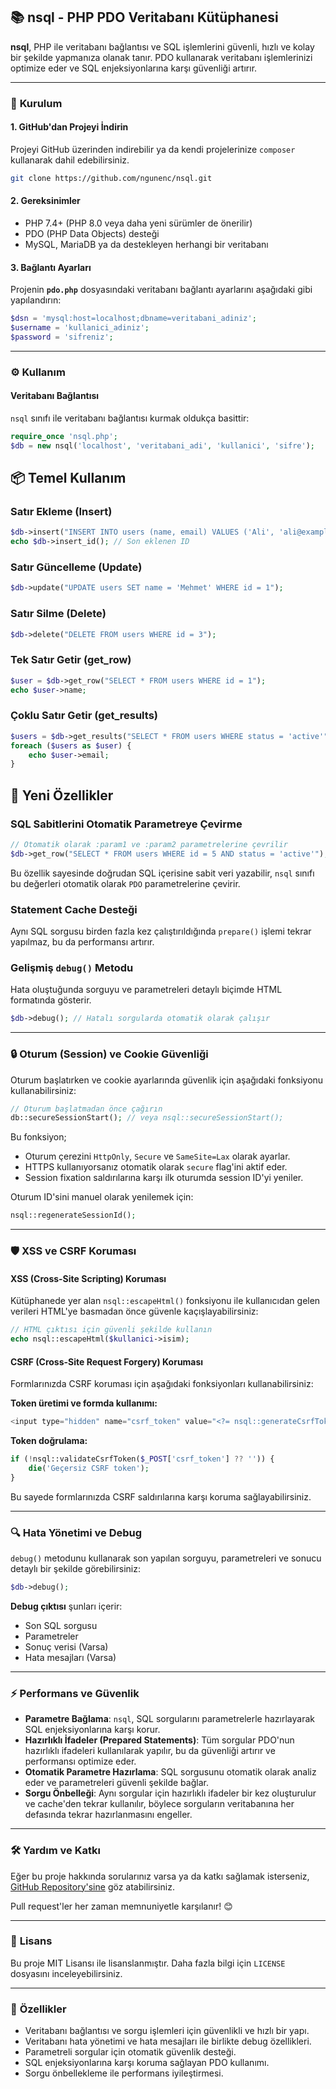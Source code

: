 ## 📚 **nsql - PHP PDO Veritabanı Kütüphanesi**

**nsql**, PHP ile veritabanı bağlantısı ve SQL işlemlerini güvenli, hızlı ve kolay bir şekilde yapmanıza olanak tanır. PDO kullanarak veritabanı işlemlerinizi optimize eder ve SQL enjeksiyonlarına karşı güvenliği artırır.

---

### 🔧 **Kurulum**

#### 1. GitHub'dan Projeyi İndirin

Projeyi GitHub üzerinden indirebilir ya da kendi projelerinize `composer` kullanarak dahil edebilirsiniz.

```bash
git clone https://github.com/ngunenc/nsql.git
```

#### 2. Gereksinimler

* PHP 7.4+ (PHP 8.0 veya daha yeni sürümler de önerilir)
* PDO (PHP Data Objects) desteği
* MySQL, MariaDB ya da destekleyen herhangi bir veritabanı

#### 3. Bağlantı Ayarları

Projenin **`pdo.php`** dosyasındaki veritabanı bağlantı ayarlarını aşağıdaki gibi yapılandırın:

```php
$dsn = 'mysql:host=localhost;dbname=veritabani_adiniz';
$username = 'kullanici_adiniz';
$password = 'sifreniz';
```

---

### ⚙️ **Kullanım**

#### Veritabanı Bağlantısı

`nsql` sınıfı ile veritabanı bağlantısı kurmak oldukça basittir:

```php
require_once 'nsql.php';
$db = new nsql('localhost', 'veritabani_adi', 'kullanici', 'sifre');
````

## 📦 Temel Kullanım

### Satır Ekleme (Insert)

```php
$db->insert("INSERT INTO users (name, email) VALUES ('Ali', 'ali@example.com')");
echo $db->insert_id(); // Son eklenen ID
```

### Satır Güncelleme (Update)

```php
$db->update("UPDATE users SET name = 'Mehmet' WHERE id = 1");
```

### Satır Silme (Delete)

```php
$db->delete("DELETE FROM users WHERE id = 3");
```

### Tek Satır Getir (get\_row)

```php
$user = $db->get_row("SELECT * FROM users WHERE id = 1");
echo $user->name;
```

### Çoklu Satır Getir (get\_results)

```php
$users = $db->get_results("SELECT * FROM users WHERE status = 'active'");
foreach ($users as $user) {
    echo $user->email;
}
```

## 🧠 Yeni Özellikler

### SQL Sabitlerini Otomatik Parametreye Çevirme

```php
// Otomatik olarak :param1 ve :param2 parametrelerine çevrilir
$db->get_row("SELECT * FROM users WHERE id = 5 AND status = 'active'");
```

Bu özellik sayesinde doğrudan SQL içerisine sabit veri yazabilir, `nsql` sınıfı bu değerleri otomatik olarak `PDO` parametrelerine çevirir.

### Statement Cache Desteği

Aynı SQL sorgusu birden fazla kez çalıştırıldığında `prepare()` işlemi tekrar yapılmaz, bu da performansı artırır.

### Gelişmiş `debug()` Metodu

Hata oluştuğunda sorguyu ve parametreleri detaylı biçimde HTML formatında gösterir.

```php
$db->debug(); // Hatalı sorgularda otomatik olarak çalışır
```

---

### 🔒 Oturum (Session) ve Cookie Güvenliği

Oturum başlatırken ve cookie ayarlarında güvenlik için aşağıdaki fonksiyonu kullanabilirsiniz:

```php
// Oturum başlatmadan önce çağırın
db::secureSessionStart(); // veya nsql::secureSessionStart();
```

Bu fonksiyon;
- Oturum çerezini `HttpOnly`, `Secure` ve `SameSite=Lax` olarak ayarlar.
- HTTPS kullanıyorsanız otomatik olarak `secure` flag'ini aktif eder.
- Session fixation saldırılarına karşı ilk oturumda session ID'yi yeniler.

Oturum ID'sini manuel olarak yenilemek için:

```php
nsql::regenerateSessionId();
```

---

### 🛡️ XSS ve CSRF Koruması

#### XSS (Cross-Site Scripting) Koruması

Kütüphanede yer alan `nsql::escapeHtml()` fonksiyonu ile kullanıcıdan gelen verileri HTML'ye basmadan önce güvenle kaçışlayabilirsiniz:

```php
// HTML çıktısı için güvenli şekilde kullanın
echo nsql::escapeHtml($kullanici->isim);
```

#### CSRF (Cross-Site Request Forgery) Koruması

Formlarınızda CSRF koruması için aşağıdaki fonksiyonları kullanabilirsiniz:

**Token üretimi ve formda kullanımı:**
```php
<input type="hidden" name="csrf_token" value="<?= nsql::generateCsrfToken() ?>">
```

**Token doğrulama:**
```php
if (!nsql::validateCsrfToken($_POST['csrf_token'] ?? '')) {
    die('Geçersiz CSRF token');
}
```

Bu sayede formlarınızda CSRF saldırılarına karşı koruma sağlayabilirsiniz.

---

### 🔍 **Hata Yönetimi ve Debug**

`debug()` metodunu kullanarak son yapılan sorguyu, parametreleri ve sonucu detaylı bir şekilde görebilirsiniz:

```php
$db->debug();
```

**Debug çıktısı** şunları içerir:

* Son SQL sorgusu
* Parametreler
* Sonuç verisi (Varsa)
* Hata mesajları (Varsa)

---

### ⚡ **Performans ve Güvenlik**

* **Parametre Bağlama**: `nsql`, SQL sorgularını parametrelerle hazırlayarak SQL enjeksiyonlarına karşı korur.
* **Hazırlıklı İfadeler (Prepared Statements)**: Tüm sorgular PDO'nun hazırlıklı ifadeleri kullanılarak yapılır, bu da güvenliği artırır ve performansı optimize eder.
* **Otomatik Parametre Hazırlama**: SQL sorgusunu otomatik olarak analiz eder ve parametreleri güvenli şekilde bağlar.
* **Sorgu Önbelleği**: Aynı sorgular için hazırlıklı ifadeler bir kez oluşturulur ve cache'den tekrar kullanılır, böylece sorguların veritabanına her defasında tekrar hazırlanmasını engeller.

---

### 🛠️ **Yardım ve Katkı**

Eğer bu proje hakkında sorularınız varsa ya da katkı sağlamak isterseniz, [GitHub Repository'sine](https://github.com/ngunenc/nsql) göz atabilirsiniz.

Pull request'ler her zaman memnuniyetle karşılanır! 😊

---

### 📄 **Lisans**

Bu proje MIT Lisansı ile lisanslanmıştır. Daha fazla bilgi için `LICENSE` dosyasını inceleyebilirsiniz.

---

### 🎯 **Özellikler**

* Veritabanı bağlantısı ve sorgu işlemleri için güvenlikli ve hızlı bir yapı.
* Veritabanı hata yönetimi ve hata mesajları ile birlikte debug özellikleri.
* Parametreli sorgular için otomatik güvenlik desteği.
* SQL enjeksiyonlarına karşı koruma sağlayan PDO kullanımı.
* Sorgu önbellekleme ile performans iyileştirmesi.